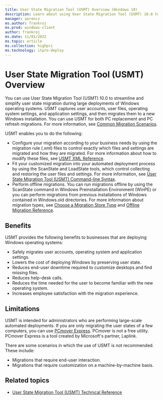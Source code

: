 ```yaml
---
title: User State Migration Tool (USMT) Overview (Windows 10)
description: Learn about using User State Migration Tool (USMT) 10.0 to streamline and simplify user state migration during large deployments of Windows operating systems.
manager: aaroncz
ms.author: frankroj
ms.prod: windows-client
author: frankroj
ms.date: 11/01/2022
ms.topic: article
ms.collection: highpri
ms.technology: itpro-deploy
---
```


# User State Migration Tool (USMT) Overview

You can use User State Migration Tool (USMT) 10.0 to streamline and simplify user state migration during large deployments of Windows operating systems. USMT captures user accounts, user files, operating system settings, and application settings, and then migrates them to a new Windows installation. You can use USMT for both PC replacement and PC refresh migrations. For more information, see [Common Migration Scenarios](usmt-common-migration-scenarios.md).

USMT enables you to do the following:

-   Configure your migration according to your business needs by using the migration rule (.xml) files to control exactly which files and settings are migrated and how they are migrated. For more information about how to modify these files, see [USMT XML Reference](usmt-xml-reference.md).
-   Fit your customized migration into your automated deployment process by using the ScanState and LoadState tools, which control collecting and restoring the user files and settings. For more information, see [User State Migration Tool (USMT) Command-line Syntax](usmt-command-line-syntax.md).
-   Perform offline migrations. You can run migrations offline by using the ScanState command in Windows Preinstallation Environment (WinPE) or you can perform migrations from previous installations of Windows contained in Windows.old directories. For more information about migration types, see [Choose a Migration Store Type](usmt-choose-migration-store-type.md) and [Offline Migration Reference](offline-migration-reference.md).

## Benefits

USMT provides the following benefits to businesses that are deploying Windows operating systems:

-   Safely migrates user accounts, operating system and application settings.
-   Lowers the cost of deploying Windows by preserving user state.
-   Reduces end-user downtime required to customize desktops and find missing files.
-   Reduces help-desk calls.
-   Reduces the time needed for the user to become familiar with the new operating system.
-   Increases employee satisfaction with the migration experience.

## Limitations

USMT is intended for administrators who are performing large-scale automated deployments. If you are only migrating the user states of a few computers, you can use [PCmover Express](https://go.microsoft.com/fwlink/?linkid=620915). PCmover is not a free utility. PCmover Express is a tool created by Microsoft's partner, Laplink.

There are some scenarios in which the use of USMT is not recommended. These include:

-   Migrations that require end-user interaction.
-   Migrations that require customization on a machine-by-machine basis.

## Related topics

- [User State Migration Tool (USMT) Technical Reference](usmt-technical-reference.md)
